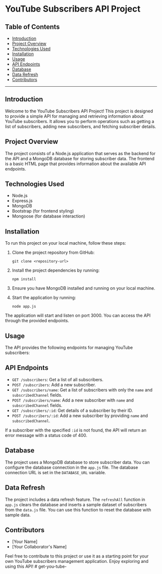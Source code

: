 # YouTube Subscribers API Project

## Table of Contents
- [Introduction](#introduction)
- [Project Overview](#project-overview)
- [Technologies Used](#technologies-used)
- [Installation](#installation)
- [Usage](#usage)
- [API Endpoints](#api-endpoints)
- [Database](#database)
- [Data Refresh](#data-refresh)
- [Contributors](#contributors)

---

## Introduction
Welcome to the YouTube Subscribers API Project! This project is designed to provide a simple API for managing and retrieving information about YouTube subscribers. It allows you to perform operations such as getting a list of subscribers, adding new subscribers, and fetching subscriber details.

## Project Overview
The project consists of a Node.js application that serves as the backend for the API and a MongoDB database for storing subscriber data. The frontend is a basic HTML page that provides information about the available API endpoints.

## Technologies Used
- Node.js
- Express.js
- MongoDB
- Bootstrap (for frontend styling)
- Mongoose (for database interaction)

## Installation
To run this project on your local machine, follow these steps:

1. Clone the project repository from GitHub:
   ```
   git clone <repository-url>
   ```

2. Install the project dependencies by running:
   ```
   npm install
   ```

3. Ensure you have MongoDB installed and running on your local machine.

4. Start the application by running:
   ```
   node app.js
   ```

The application will start and listen on port 3000. You can access the API through the provided endpoints.

## Usage
The API provides the following endpoints for managing YouTube subscribers:

## API Endpoints
- `GET /subscribers`: Get a list of all subscribers.
- `POST /subscribers`: Add a new subscriber.
- `GET /subscribers/name`: Get a list of subscribers with only the `name` and `subscribedChannel` fields.
- `POST /subscribers/name`: Add a new subscriber with `name` and `subscribedChannel` fields.
- `GET /subscribers/:id`: Get details of a subscriber by their ID.
- `POST /subscribers/:id`: Add a new subscriber by providing `name` and `subscribedChannel`.

If a subscriber with the specified `:id` is not found, the API will return an error message with a status code of 400.

## Database
The project uses a MongoDB database to store subscriber data. You can configure the database connection in the `app.js` file. The database connection URL is set in the `DATABASE_URL` variable.

## Data Refresh
The project includes a data refresh feature. The `refreshAll` function in `app.js` clears the database and inserts a sample dataset of subscribers from the `data.js` file. You can use this function to reset the database with sample data.

## Contributors
- [Your Name]
- [Your Collaborator's Name]

Feel free to contribute to this project or use it as a starting point for your own YouTube subscribers management application. Enjoy exploring and using this API!
#   g e t - y o u - t u b e -  
 